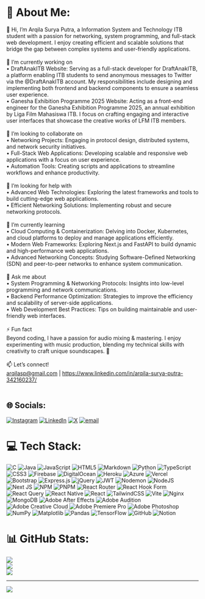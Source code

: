 # 💫 About Me:
👋 Hi, I’m Arqila Surya Putra, a Information System and Technology ITB student with a passion for networking, system programming, and full-stack web development. I enjoy creating efficient and scalable solutions that bridge the gap between complex systems and user-friendly applications.<br><br>🔭 I’m currently working on<br>•	DraftAnakITB Website: Serving as a full-stack developer for DraftAnakITB, a platform enabling ITB students to send anonymous messages to Twitter via the @DraftAnakITB account. My responsibilities include designing and implementing both frontend and backend components to ensure a seamless user experience.<br>•	Ganesha Exhibition Programme 2025 Website: Acting as a front-end engineer for the Ganesha Exhibition Programme 2025, an annual exhibition by Liga Film Mahasiswa ITB. I focus on crafting engaging and interactive user interfaces that showcase the creative works of LFM ITB members.<br><br>👯 I’m looking to collaborate on<br>•	Networking Projects: Engaging in protocol design, distributed systems, and network security initiatives.<br>•	Full-Stack Web Applications: Developing scalable and responsive web applications with a focus on user experience.<br>•	Automation Tools: Creating scripts and applications to streamline workflows and enhance productivity.<br><br>🤝 I’m looking for help with<br>•	Advanced Web Technologies: Exploring the latest frameworks and tools to build cutting-edge web applications.<br>•	Efficient Networking Solutions: Implementing robust and secure networking protocols.<br><br>🌱 I’m currently learning<br>•	Cloud Computing & Containerization: Delving into Docker, Kubernetes, and cloud platforms to deploy and manage applications efficiently.<br>•	Modern Web Frameworks: Exploring Next.js and FastAPI to build dynamic and high-performance web applications.<br>•	Advanced Networking Concepts: Studying Software-Defined Networking (SDN) and peer-to-peer networks to enhance system communication.<br><br>💬 Ask me about<br>•	System Programming & Networking Protocols: Insights into low-level programming and network communications.<br>•	Backend Performance Optimization: Strategies to improve the efficiency and scalability of server-side applications.<br>•	Web Development Best Practices: Tips on building maintainable and user-friendly web interfaces.<br><br>⚡ Fun fact<br>Beyond coding, I have a passion for audio mixing & mastering. I enjoy experimenting with music production, blending my technical skills with creativity to craft unique soundscapes. 🎵<br><br>📫 Let’s connect!<br>arqilasp@gmail.com | https://www.linkedin.com/in/arqila-surya-putra-342160237/ <br><br>


## 🌐 Socials:
[![Instagram](https://img.shields.io/badge/Instagram-%23E4405F.svg?logo=Instagram&logoColor=white)](https://instagram.com/arqilasp) [![LinkedIn](https://img.shields.io/badge/LinkedIn-%230077B5.svg?logo=linkedin&logoColor=white)](https://linkedin.com/in/arqila-surya-putra-342160237/) [![X](https://img.shields.io/badge/X-black.svg?logo=X&logoColor=white)](https://x.com/pablonification) [![email](https://img.shields.io/badge/Email-D14836?logo=gmail&logoColor=white)](mailto:arqilasp@gmail.com) 

# 💻 Tech Stack:
![C](https://img.shields.io/badge/c-%2300599C.svg?style=for-the-badge&logo=c&logoColor=white) ![Java](https://img.shields.io/badge/java-%23ED8B00.svg?style=for-the-badge&logo=openjdk&logoColor=white) ![JavaScript](https://img.shields.io/badge/javascript-%23323330.svg?style=for-the-badge&logo=javascript&logoColor=%23F7DF1E) ![HTML5](https://img.shields.io/badge/html5-%23E34F26.svg?style=for-the-badge&logo=html5&logoColor=white) ![Markdown](https://img.shields.io/badge/markdown-%23000000.svg?style=for-the-badge&logo=markdown&logoColor=white) ![Python](https://img.shields.io/badge/python-3670A0?style=for-the-badge&logo=python&logoColor=ffdd54) ![TypeScript](https://img.shields.io/badge/typescript-%23007ACC.svg?style=for-the-badge&logo=typescript&logoColor=white) ![CSS3](https://img.shields.io/badge/css3-%231572B6.svg?style=for-the-badge&logo=css3&logoColor=white) ![Firebase](https://img.shields.io/badge/firebase-%23039BE5.svg?style=for-the-badge&logo=firebase) ![DigitalOcean](https://img.shields.io/badge/DigitalOcean-%230167ff.svg?style=for-the-badge&logo=digitalOcean&logoColor=white) ![Heroku](https://img.shields.io/badge/heroku-%23430098.svg?style=for-the-badge&logo=heroku&logoColor=white) ![Azure](https://img.shields.io/badge/azure-%230072C6.svg?style=for-the-badge&logo=microsoftazure&logoColor=white) ![Vercel](https://img.shields.io/badge/vercel-%23000000.svg?style=for-the-badge&logo=vercel&logoColor=white) ![Bootstrap](https://img.shields.io/badge/bootstrap-%238511FA.svg?style=for-the-badge&logo=bootstrap&logoColor=white) ![Express.js](https://img.shields.io/badge/express.js-%23404d59.svg?style=for-the-badge&logo=express&logoColor=%2361DAFB) ![jQuery](https://img.shields.io/badge/jquery-%230769AD.svg?style=for-the-badge&logo=jquery&logoColor=white) ![JWT](https://img.shields.io/badge/JWT-black?style=for-the-badge&logo=JSON%20web%20tokens) ![Nodemon](https://img.shields.io/badge/NODEMON-%23323330.svg?style=for-the-badge&logo=nodemon&logoColor=%BBDEAD) ![NodeJS](https://img.shields.io/badge/node.js-6DA55F?style=for-the-badge&logo=node.js&logoColor=white) ![Next JS](https://img.shields.io/badge/Next-black?style=for-the-badge&logo=next.js&logoColor=white) ![NPM](https://img.shields.io/badge/NPM-%23CB3837.svg?style=for-the-badge&logo=npm&logoColor=white) ![PNPM](https://img.shields.io/badge/pnpm-%234a4a4a.svg?style=for-the-badge&logo=pnpm&logoColor=f69220) ![React Router](https://img.shields.io/badge/React_Router-CA4245?style=for-the-badge&logo=react-router&logoColor=white) ![React Hook Form](https://img.shields.io/badge/React%20Hook%20Form-%23EC5990.svg?style=for-the-badge&logo=reacthookform&logoColor=white) ![React Query](https://img.shields.io/badge/-React%20Query-FF4154?style=for-the-badge&logo=react%20query&logoColor=white) ![React Native](https://img.shields.io/badge/react_native-%2320232a.svg?style=for-the-badge&logo=react&logoColor=%2361DAFB) ![React](https://img.shields.io/badge/react-%2320232a.svg?style=for-the-badge&logo=react&logoColor=%2361DAFB) ![TailwindCSS](https://img.shields.io/badge/tailwindcss-%2338B2AC.svg?style=for-the-badge&logo=tailwind-css&logoColor=white) ![Vite](https://img.shields.io/badge/vite-%23646CFF.svg?style=for-the-badge&logo=vite&logoColor=white) ![Nginx](https://img.shields.io/badge/nginx-%23009639.svg?style=for-the-badge&logo=nginx&logoColor=white) ![MongoDB](https://img.shields.io/badge/MongoDB-%234ea94b.svg?style=for-the-badge&logo=mongodb&logoColor=white) ![Adobe After Effects](https://img.shields.io/badge/Adobe%20After%20Effects-9999FF.svg?style=for-the-badge&logo=Adobe%20After%20Effects&logoColor=white) ![Adobe Audition](https://img.shields.io/badge/Adobe%20Audition-9999FF.svg?style=for-the-badge&logo=Adobe%20Audition&logoColor=white) ![Adobe Creative Cloud](https://img.shields.io/badge/Adobe%20Creative%20Cloud-DA1F26.svg?style=for-the-badge&logo=Adobe%20Creative%20Cloud&logoColor=white) ![Adobe Premiere Pro](https://img.shields.io/badge/Adobe%20Premiere%20Pro-9999FF.svg?style=for-the-badge&logo=Adobe%20Premiere%20Pro&logoColor=white) ![Adobe Photoshop](https://img.shields.io/badge/adobe%20photoshop-%2331A8FF.svg?style=for-the-badge&logo=adobe%20photoshop&logoColor=white) ![NumPy](https://img.shields.io/badge/numpy-%23013243.svg?style=for-the-badge&logo=numpy&logoColor=white) ![Matplotlib](https://img.shields.io/badge/Matplotlib-%23ffffff.svg?style=for-the-badge&logo=Matplotlib&logoColor=black) ![Pandas](https://img.shields.io/badge/pandas-%23150458.svg?style=for-the-badge&logo=pandas&logoColor=white) ![TensorFlow](https://img.shields.io/badge/TensorFlow-%23FF6F00.svg?style=for-the-badge&logo=TensorFlow&logoColor=white) ![GitHub](https://img.shields.io/badge/github-%23121011.svg?style=for-the-badge&logo=github&logoColor=white) ![Notion](https://img.shields.io/badge/Notion-%23000000.svg?style=for-the-badge&logo=notion&logoColor=white)
# 📊 GitHub Stats:
![](https://github-readme-stats.vercel.app/api?username=pablonification&theme=dark&hide_border=false&include_all_commits=true&count_private=true)<br/>
![](https://github-readme-streak-stats.herokuapp.com/?user=pablonification&theme=dark&hide_border=false)<br/>
![](https://github-readme-stats.vercel.app/api/top-langs/?username=pablonification&theme=dark&hide_border=false&include_all_commits=true&count_private=true&layout=compact)

---
[![](https://visitcount.itsvg.in/api?id=pablonification&icon=0&color=0)](https://visitcount.itsvg.in)

<!-- Proudly created with GPRM ( https://gprm.itsvg.in ) -->
